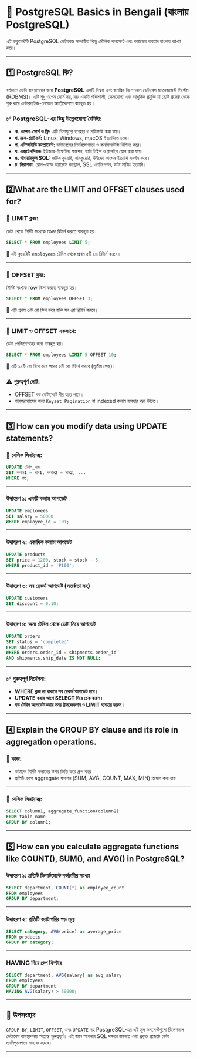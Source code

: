 # 📘 PostgreSQL Basics in Bengali (বাংলায় PostgreSQL)

এই ডকুমেন্টটি PostgreSQL ডেটাবেজ সম্পর্কিত কিছু মৌলিক কনসেপ্ট এবং কমান্ডের ব্যবহার বাংলায় ব্যাখ্যা করে।

---

## 1️⃣ PostgreSQL কি?

বর্তমানে ডেটা ব্যবস্থাপনার জন্য **PostgreSQL** একটি বিশ্বস্ত এবং জনপ্রিয় রিলেশনাল ডেটাবেস ম্যানেজমেন্ট সিস্টেম (RDBMS)। এটি শুধু ওপেন সোর্স নয়, বরং একটি শক্তিশালী, স্কেলযোগ্য এবং আধুনিক প্রযুক্তি যা ছোট প্রজেক্ট থেকে শুরু করে এন্টারপ্রাইজ-লেভেল অ্যাপ্লিকেশনে ব্যবহৃত হয়।

### ✅ PostgreSQL-এর কিছু উল্লেখযোগ্য বৈশিষ্ট্য:

- **ক. ওপেন-সোর্স ও ফ্রি:** এটি বিনামূল্যে ব্যবহার ও মডিফাই করা যায়।
- **খ. ক্রস-প্ল্যাটফর্ম:** Linux, Windows, macOS ইত্যাদিতে চলে।
- **গ. এসিআইডি কমপ্লায়েন্ট:** ডাটাবেসের নির্ভরযোগ্যতা ও কনসিসটেন্সি নিশ্চিত করে।
- **ঘ. এক্সটেনসিবল:** ইউজার-ডিফাইন্ড ফাংশন, ডাটা টাইপ ও প্লাগইন যোগ করা যায়।
- **ঙ. পাওয়ারফুল SQL:** জটিল কুয়েরি, সাবকুয়েরি, উইন্ডো ফাংশন ইত্যাদি সমর্থন করে।
- **চ. নিরাপত্তা:** রোল-বেস্ড অ্যাক্সেস কন্ট্রোল, SSL এনক্রিপশন, ডাটা মাস্কিং ইত্যাদি।

---

## 2️⃣What are the LIMIT and OFFSET clauses used for?

### 🔹 LIMIT ক্লজ:

ডেটা থেকে নির্দিষ্ট সংখ্যক row রিটার্ন করতে ব্যবহৃত হয়।

```sql
SELECT * FROM employees LIMIT 5;
```

🔸 এই কুয়েরিটি `employees` টেবিল থেকে প্রথম ৫টি রো রিটার্ন করবে।

---

### 🔹 OFFSET ক্লজ:

নির্দিষ্ট সংখ্যক row স্কিপ করতে ব্যবহৃত হয়।

```sql
SELECT * FROM employees OFFSET 3;
```

🔸 এটি প্রথম ৩টি রো স্কিপ করে বাকি সব রো রিটার্ন করবে।

---

### 🔹 LIMIT ও OFFSET একসাথে:

ডেটা পেজিনেশনের জন্য ব্যবহৃত হয়।

```sql
SELECT * FROM employees LIMIT 5 OFFSET 10;
```

🔸 এটি ১০টি রো স্কিপ করে পরের ৫টি রো রিটার্ন করবে (তৃতীয় পেজ)।

### ⚠️ গুরুত্বপূর্ণ নোট:

- OFFSET বড় ডেটাসেটে ধীর হতে পারে।
- পারফরম্যান্সের জন্য `Keyset Pagination` বা indexed কলাম ব্যবহার করা উচিত।

---

## 3️⃣ How can you modify data using UPDATE statements?

### 🔹 বেসিক সিনট্যাক্স:

```sql
UPDATE টেবিল_নাম
SET কলাম1 = মান1, কলাম2 = মান2, ...
WHERE শর্ত;
```

---

### উদাহরণ ১: একটি কলাম আপডেট

```sql
UPDATE employees
SET salary = 50000
WHERE employee_id = 101;
```

---

### উদাহরণ ২: একাধিক কলাম আপডেট

```sql
UPDATE products
SET price = 1200, stock = stock - 5
WHERE product_id = 'P100';
```

---

### উদাহরণ ৩: সব রেকর্ড আপডেট (সতর্কতা সহ)

```sql
UPDATE customers
SET discount = 0.10;
```

---

### উদাহরণ ৪: অন্য টেবিল থেকে ডেটা নিয়ে আপডেট

```sql
UPDATE orders
SET status = 'completed'
FROM shipments
WHERE orders.order_id = shipments.order_id
AND shipments.ship_date IS NOT NULL;
```

---

### ✅ গুরুত্বপূর্ণ নির্দেশনা:

- **WHERE ক্লজ না থাকলে সব রেকর্ড আপডেট হবে।**
- **UPDATE করার আগে SELECT দিয়ে চেক করুন।**
- **বড় টেবিল আপডেট করার সময় ট্রানজেকশন ও LIMIT ব্যবহার করুন।**

---

## 4️⃣ Explain the GROUP BY clause and its role in aggregation operations.

### 🔹 কাজ:

- ডাটাকে নির্দিষ্ট কলামের উপর ভিত্তি করে গ্রুপ করে
- প্রতিটি গ্রুপে aggregate ফাংশন (SUM, AVG, COUNT, MAX, MIN) প্রয়োগ করা যায়

---

### 🔹 বেসিক সিনট্যাক্স:

```sql
SELECT column1, aggregate_function(column2)
FROM table_name
GROUP BY column1;
```

---

## 5️⃣ How can you calculate aggregate functions like COUNT(), SUM(), and AVG() in PostgreSQL?

### উদাহরণ ১: প্রতিটি ডিপার্টমেন্টে কর্মচারীর সংখ্যা

```sql
SELECT department, COUNT(*) as employee_count
FROM employees
GROUP BY department;
```

---

### উদাহরণ ২: প্রতিটি ক্যাটাগরির গড় মূল্য

```sql
SELECT category, AVG(price) as average_price
FROM products
GROUP BY category;
```

---

### HAVING দিয়ে গ্রুপ ফিল্টার

```sql
SELECT department, AVG(salary) as avg_salary
FROM employees
GROUP BY department
HAVING AVG(salary) > 50000;
```

---

## 📌 উপসংহার

`GROUP BY`, `LIMIT`, `OFFSET`, এবং `UPDATE` সহ PostgreSQL-এর এই মূল কনসেপ্টগুলো রিলেশনাল ডেটাবেস ব্যবস্থাপনায় অত্যন্ত গুরুত্বপূর্ণ। এই জ্ঞান আপনার SQL দক্ষতা বাড়াতে এবং প্রকৃত প্রজেক্টে ডেটা ম্যানিপুলেশনে সাহায্য করবে।

---
